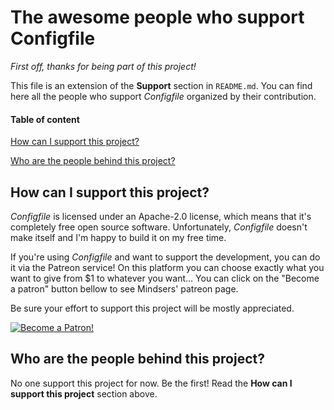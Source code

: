 # The awesome people who support Configfile

*First off, thanks for being part of this project!*

This file is an extension of the **Support** section in `README.md`. You can find here all the people who support *Configfile* organized by their contribution.

#### Table of content

[How can I support this project?](#how-can-i-support-this-project)

[Who are the people behind this project?](#who-are-the-people-behind-this-project)

<!-- * [Sponsors](#sponsors)
* [Supporters](#supporters) -->

## How can I support this project?

*Configfile* is licensed under an Apache-2.0 license, which means that it's completely free open source software. Unfortunately, *Configfile* doesn't make itself and I'm happy to build it on my free time.

If you're using *Configfile* and want to support the development, you can do it via the Patreon service! On this platform you can choose exactly what you want to give from $1 to whatever you want... You can click on the "Become a patron" button bellow to see Mindsers' patreon page.

Be sure your effort to support this project will be mostly appreciated.

[![Become a Patron!](https://c5.patreon.com/external/logo/become_a_patron_button.png)](https://www.patreon.com/bePatron?u=9715649)

## Who are the people behind this project?

No one support this project for now. Be the first! Read the **How can I support this project** section above.

<!-- ### Sponsors

### Supporters -->
